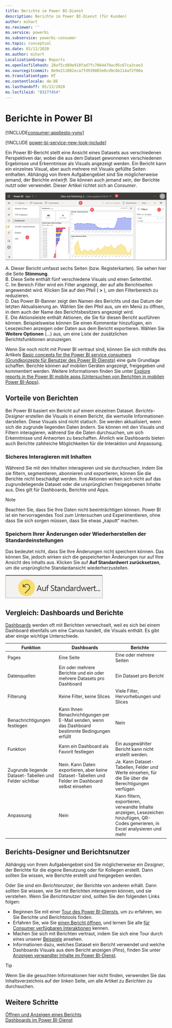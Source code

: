 ```yaml
---
title: Berichte im Power BI-Dienst
description: Berichte im Power BI-Dienst (für Kunden)
author: mihart
ms.reviewer: ''
ms.service: powerbi
ms.subservice: powerbi-consumer
ms.topic: conceptual
ms.date: 03/11/2020
ms.author: mihart
LocalizationGroup: Reports
ms.openlocfilehash: 28af5cd89e918fad7fc7064479ac95c67ca3cee3
ms.sourcegitcommit: 0e9e211082eca7fd939803e0cd9c6b114af2f90a
ms.translationtype: HT
ms.contentlocale: de-DE
ms.lasthandoff: 05/13/2020
ms.locfileid: "83277454"
---
```

# <a name="reports-in-power-bi"></a>Berichte in Power BI

[!INCLUDE[consumer-appliesto-yyny](../includes/consumer-appliesto-yyny.md)]

[!INCLUDE [power-bi-service-new-look-include](../includes/power-bi-service-new-look-include.md)]

Ein Power BI-Bericht stellt eine Ansicht eines Datasets aus verschiedenen Perspektiven dar, wobei die aus dem Dataset gewonnenen verschiedenen Ergebnisse und Erkenntnisse als Visuals angezeigt werden.  Ein Bericht kann ein einzelnes Visual, aber auch mehrere mit Visuals gefüllte Seiten enthalten. Abhängig von Ihrem Aufgabengebiet sind Sie möglicherweise jemand, der Berichte *entwirft*. Sie können auch jemand sein, der Berichte *nutzt* oder verwendet. Dieser Artikel richtet sich an *Consumer*.

![Screenshot: Berichtsseite](./media/end-user-reports/power-bi-report.png)

A. Dieser Bericht umfasst sechs Seiten (bzw. Registerkarten). Sie sehen hier die Seite **Stimmung**.    
B. Diese Seite enthält fünf verschiedene Visuals und einen Seitentitel.    
C. Im Bereich *Filter* wird ein Filter angezeigt, der auf alle Berichtseiten angewendet wird. Klicken Sie auf den Pfeil ( **>** ), um den Filterbereich zu reduzieren.    
D. Das Power BI-Banner zeigt den Namen des Berichts und das Datum der letzten Aktualisierung an. Wählen Sie den Pfeil aus, um ein Menü zu öffnen, in dem auch der Name des Berichtsbesitzers angezeigt wird.    
E. Die Aktionsleiste enthält Aktionen, die Sie für diesen Bericht ausführen können.  Beispielsweise können Sie einen Kommentar hinzufügen, ein Lesezeichen anzeigen oder Daten aus dem Bericht exportieren.  Wählen Sie **Weitere Optionen** (...) aus, um eine Liste der zusätzlichen Berichtsfunktionen anzuzeigen.    

Wenn Sie noch nicht mit Power BI vertraut sind, können Sie sich mithilfe des Artikels [Basic concepts for the Power BI service consumers (Grundkonzepte für Benutzer des Power BI-Diensts)](end-user-basic-concepts.md) eine gute Grundlage schaffen. Berichte können auf mobilen Geräten angezeigt, freigegeben und kommentiert werden. Weitere Informationen finden Sie unter [Explore reports in the Power BI mobile apps (Untersuchen von Berichten in mobilen Power BI-Apps)](mobile/mobile-reports-in-the-mobile-apps.md).

## <a name="advantages-of-reports"></a>Vorteile von Berichten

Bei Power BI basiert ein Bericht auf einem einzelnen Dataset. *Berichts-Designer* erstellen die Visuals in einem Bericht, die wertvolle Informationen darstellen. Diese Visuals sind nicht statisch.  Sie werden aktualisiert, wenn sich die zugrunde liegenden Daten ändern. Sie können mit den Visuals und Filtern interagieren, während Sie die Daten durchsuchen, um sich Erkenntnisse und Antworten zu beschaffen. Ähnlich wie Dashboards bieten auch Berichte zahlreiche Möglichkeiten für die Interaktion und Anpassung.

### <a name="safely-interact-with-content"></a>Sicheres Interagieren mit Inhalten

Während Sie mit den Inhalten interagieren und sie durchsuchen, indem Sie sie filtern, segmentieren, abonnieren und exportieren, können Sie die Berichte nicht beschädigt werden. Ihre Aktionen wirken sich nicht auf das zugrundeliegende Dataset oder die ursprünglichen freigegebenen Inhalte aus. Dies gilt für Dashboards, Berichte und Apps.

> [!NOTE]
> Beachten Sie, dass Sie Ihre Daten nicht beeinträchtigen können. Power BI ist ein hervorragendes Tool zum Untersuchen und Experimentieren, ohne dass Sie sich sorgen müssen, dass Sie etwas „kaputt“ machen.

### <a name="save-your-changes-or-revert-to-the-default-settings"></a>Speichern Ihrer Änderungen oder Wiederherstellen der Standardeinstellungen

Das bedeutet nicht, dass Sie Ihre Änderungen nicht speichern können. Das können Sie, jedoch wirken sich die gespeicherten Änderungen nur auf Ihre Ansicht des Inhalts aus. Klicken Sie auf **Auf Standardwert zurücksetzen**, um die ursprüngliche Standardansicht wiederherzustellen.

![Screenshot des Symbols „Auf Standardwert zurücksetzen“.](./media/end-user-reports/power-bi-reset.png)

## <a name="dashboards-versus-reports"></a>Vergleich: Dashboards und Berichte

[Dashboards](end-user-dashboards.md) werden oft mit Berichten verwechselt, weil es sich bei einem Dashboard ebenfalls um eine Canvas handelt, die Visuals enthält. Es gibt aber einige wichtige Unterschiede.  

| **Funktion** | **Dashboards** | **Berichte** |
| --- | --- | --- |
| Pages |Eine Seite |Eine oder mehrere Seiten |
| Datenquellen |Ein oder mehrere Berichte und ein oder mehrere Datasets pro Dashboard |Ein Dataset pro Bericht |
| Filterung |Keine Filter, keine Slices |Viele Filter, Hervorhebungen und Slices |
| Benachrichtigungen festlegen |Kann Ihnen Benachrichtigungen per E-Mail senden, wenn das Dashboard bestimmte Bedingungen erfüllt |Nein |
| Funktion |Kann ein Dashboard als Favorit festlegen |Ein ausgewählter Bericht kann nicht erstellt werden. |
| Zugrunde liegende Dataset-Tabellen und Felder sichtbar |Nein. Kann Daten exportieren, aber keine Dataset-Tabellen und Felder im Dashboard selbst einsehen |Ja. Kann Dataset-Tabellen, Felder und Werte einsehen, für die Sie über die Berechtigungen verfügen |
| Anpassung |Nein  |Kann filtern, exportieren, verwandte Inhalte anzeigen, Lesezeichen hinzufügen, QR-Codes generieren, in Excel analysieren und mehr |

<!--| Available in Power BI Desktop |No |Yes, can create and view reports in Desktop |
| Pinning |Can pin existing visuals (tiles) only from current dashboard to your other dashboards |Can pin visuals (as tiles) to any of your dashboards. Can pin entire report pages to any of your dashboards. | -->

## <a name="report-designers-and-report-consumers"></a>Berichts-Designer und Berichtsnutzer

Abhängig von Ihrem Aufgabengebiet sind Sie möglicherweise ein *Designer*, der Berichte für die eigene Benutzung oder für Kollegen erstellt. Dann sollten Sie wissen, wie Berichte erstellt und freigegeben werden.

Oder Sie sind ein *Berichtsnutzer*, der Berichte von anderen erhält. Dann sollten Sie wissen, wie Sie mit Berichten interagieren können, und sie verstehen. Wenn Sie *Berichtsnutzer* sind, sollten Sie den folgenden Links folgen:

* Beginnen Sie mit einer [Tour des Power BI-Diensts](end-user-basic-concepts.md), um zu erfahren, wo Sie Berichte und Berichtstools finden.
* Erfahren Sie, wie Sie [einen Bericht öffnen](end-user-report-open.md), und lernen Sie alle [für Consumer verfügbaren Interaktionen](end-user-reading-view.md) kennen.
* Machen Sie sich mit Berichten vertraut, indem Sie sich eine Tour durch eines unserer [Beispiele](../create-reports/sample-tutorial-connect-to-the-samples.md) ansehen.  
* Informationen dazu, welches Dataset ein Bericht verwendet und welche Dashboards Visuals aus dem Bericht anzeigen (*Pins*), finden Sie unter [Anzeigen verwandter Inhalte im Power BI-Dienst](end-user-related.md).

> [!TIP]
> Wenn Sie die gesuchten Informationen hier nicht finden, verwenden Sie das Inhaltsverzeichnis auf der linken Seite, um alle Artikel zu *Berichten* zu durchsuchen.

## <a name="next-steps"></a>Weitere Schritte

[Öffnen und Anzeigen eines Berichts](end-user-report-open.md)    
[Dashboards im Power BI-Dienst](end-user-dashboards.md)

